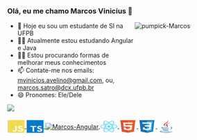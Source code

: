 ### Olá, eu me chamo Marcos Vinicius 👋
<div align="left">
  <img align="right" alt="pumpick-Marcos" height="210" width="210"
src="https://cdn.discordapp.com/attachments/452662449825513474/1180297901461745705/token_1.png?ex=657ce914&is=656a7414&hm=69f86454c7cb66647c82acdc900950f718dc72945da4e12e39898077089f8134&"/>

- 🔭 Hoje eu sou um estudante de SI na UFPB
- 🐱‍👤 Atualmente estou estudando Angular e Java
- 🐱‍🏍 Estou procurando formas de melhorar meus conhecimentos
- 📫  Contate-me nos emails: mvinicios.avelino@gmail.com, ou, marcos.satro@dcx.ufpb.br
- 😄 Pronomes: Ele/Dele

</div>

<div>
  <a href="https://github.com/smurlocky"/>
  <img height="180em" src="https://github-readme-stats.vercel.app/api/top-langs/?username=smurlocky&layout=compact&theme=tokyonight"/>
  
</div>

<div style="display: inline_block"><br>
  <img align="center" alt="Marcos-Js" height="30" width="40" src="https://raw.githubusercontent.com/devicons/devicon/master/icons/javascript/javascript-plain.svg">
  <img align="center" alt="Marcos-Ts" height="30" width="40" src="https://raw.githubusercontent.com/devicons/devicon/master/icons/typescript/typescript-plain.svg">  
  <img align="center" alt="Marcos-Angular" height="30" width="40" src="https://cdn.jsdelivr.net/gh/devicons/devicon/icons/angularjs/angularjs-original.svg"/>      
  <img align="center" alt="Marcos-React" height="30" width="40" src="https://raw.githubusercontent.com/devicons/devicon/master/icons/react/react-original.svg">
  <img align="center" alt="Marcos-HTML" height="30" width="40" src="https://raw.githubusercontent.com/devicons/devicon/master/icons/html5/html5-original.svg">
  <img align="center" alt="Marcos-CSS" height="30" width="40" src="https://raw.githubusercontent.com/devicons/devicon/master/icons/css3/css3-original.svg">
  <img align="center" alt="Marcos-CSS" height="30" width="40" src="https://raw.githubusercontent.com/devicons/devicon/master/icons/java/java-original.svg">
</div>
